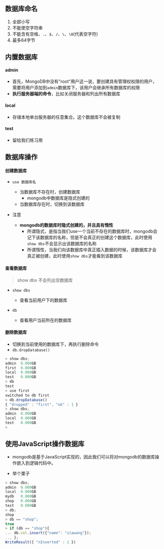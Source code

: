 ## 数据库命名
1. 全部小写
2. 不能使空字符串
3. 不能含有空格、`.`、`$`、`/`、`\`、`\0`(代表空字符)
4. 最多64字节


## 内置数据库
#### admin
- 首先，MongoDB中没有"root"用户这一说，要创建具有管理权权限的用户，需要将用户添加到`admin`数据库下，该用户会继承所有数据库的权限
- **执行服务器端的命令**，比如关闭服务器和列出所有数据库

#### local
- 存储本地单台服务器的任意集合。这个数据库不会被复制

#### test
- 留给我们练习用




## 数据库操作
#### 创建数据库
- `use 数据库名`
	- 当数据库不存在时，创建数据库
		- mongodb中数据库是隐式创建的
	- 当数据库存在时，切换到该数据库

- 注意
	- **mongodb的数据库时隐式创建的，并且具有惰性**
		- 所谓隐式，是指当我们use一个当前不存在的数据库时，mongodb会记下该数据库的名称，但是不会真正的创建这个数据库，此时使用`show dbs`不会显示出该数据库的名称
		- 所谓惰性，当我们向该数据库中真正插入数据的时候，该数据库才会真正被创建，此时使用`show dbs`才能看到该数据库

#### 查看数据库
> show dbs 不会列出空数据库

- `show dbs`
	- 查看当前用户下的数据库

- `db`
	- 查看用户当前所在的数据库

#### 删除数据库
- 切换到当前使用的数据库下，再执行删除命令
- `db.dropDatabase()`

```javascript
> show dbs;
admin  0.000GB
first  0.000GB
local  0.000GB
test   0.000GB
> db
test
> use first
switched to db first
> db.dropDatabase()
{ "dropped" : "first", "ok" : 1 }
> show dbs;
admin  0.000GB
local  0.000GB
test   0.000GB
>
```

## 使用JavaScript操作数据库
- mongodb是基于JavaScript实现的，因此我们可以将对mongodb的数据库操作嵌入到逻辑代码中。

- 举个栗子

```javascript
> show dbs;
admin  0.000GB
local  0.000GB
mydb   0.000GB
shop   0.000GB
test   0.000GB
> db;
shop
> db == "shop";
true
> if (db == "shop"){
... db.col.insert({"name": "ziawang"});
... };
WriteResult({ "nInserted" : 1 })
```

